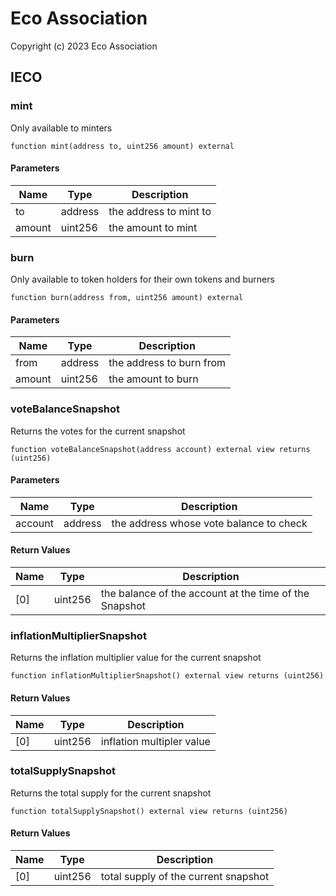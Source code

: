 # Eco Association

Copyright (c) 2023 Eco Association

## IECO

### mint

Only available to minters

  ```solidity
  function mint(address to, uint256 amount) external
  ```
#### Parameters

| Name | Type | Description |
| ---- | ---- | ----------- |
| to | address | the address to mint to |
| amount | uint256 | the amount to mint |

### burn

Only available to token holders for their own tokens and burners

  ```solidity
  function burn(address from, uint256 amount) external
  ```
#### Parameters

| Name | Type | Description |
| ---- | ---- | ----------- |
| from | address | the address to burn from |
| amount | uint256 | the amount to burn |

### voteBalanceSnapshot

Returns the votes for the current snapshot

  ```solidity
  function voteBalanceSnapshot(address account) external view returns (uint256)
  ```
#### Parameters

| Name | Type | Description |
| ---- | ---- | ----------- |
| account | address | the address whose vote balance to check |

#### Return Values

| Name | Type | Description |
| ---- | ---- | ----------- |
| [0] | uint256 | the balance of the account at the time of the Snapshot |

### inflationMultiplierSnapshot

Returns the inflation multiplier value for the current snapshot

  ```solidity
  function inflationMultiplierSnapshot() external view returns (uint256)
  ```

#### Return Values

| Name | Type | Description |
| ---- | ---- | ----------- |
| [0] | uint256 | inflation multipler value |

### totalSupplySnapshot

Returns the total supply for the current snapshot

  ```solidity
  function totalSupplySnapshot() external view returns (uint256)
  ```

#### Return Values

| Name | Type | Description |
| ---- | ---- | ----------- |
| [0] | uint256 | total supply of the current snapshot |

